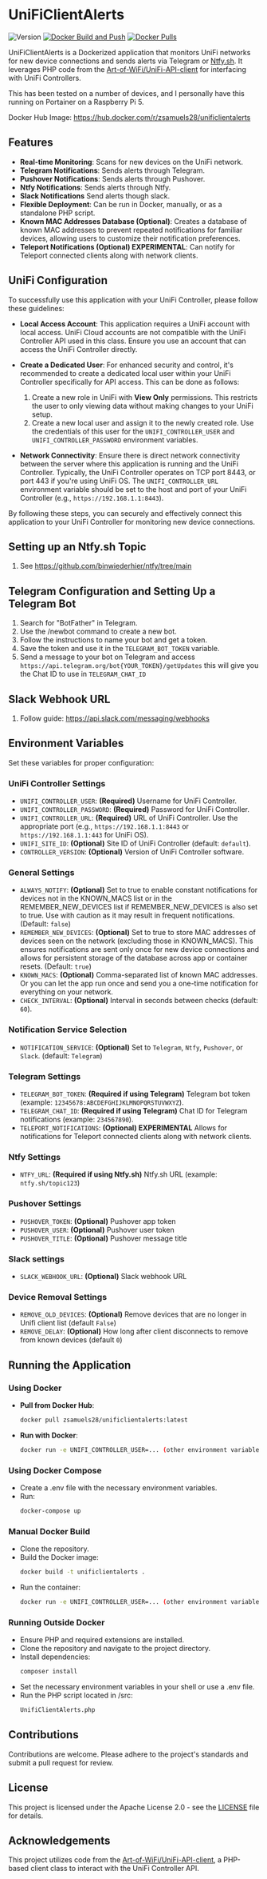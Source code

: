 # UniFiClientAlerts

![Version](https://img.shields.io/badge/version-2.7-blue)
[![Docker Build and Push](https://github.com/ZSamuels28/UnifiClientCheck-Docker/actions/workflows/docker-image.yml/badge.svg)](https://github.com/ZSamuels28/UnifiClientCheck-Docker/actions/workflows/docker-image.yml)
[![Docker Pulls](https://img.shields.io/docker/pulls/zsamuels28/unificlientalerts)](https://hub.docker.com/r/zsamuels28/unificlientalerts)

UniFiClientAlerts is a Dockerized application that monitors UniFi networks for new device connections and sends alerts via Telegram or [Ntfy.sh](https://github.com/binwiederhier/ntfy/tree/main). It leverages PHP code from the [Art-of-WiFi/UniFi-API-client](https://github.com/Art-of-WiFi/UniFi-API-client) for interfacing with UniFi Controllers.

This has been tested on a number of devices, and I personally have this running on Portainer on a Raspberry Pi 5.

Docker Hub Image: https://hub.docker.com/r/zsamuels28/unificlientalerts

## Features

- **Real-time Monitoring**: Scans for new devices on the UniFi network.
- **Telegram Notifications**: Sends alerts through Telegram.
- **Pushover Notifications**: Sends alerts through Pushover.
- **Ntfy Notifications**: Sends alerts through Ntfy.
- **Slack Notifications** Send alerts though slack.
- **Flexible Deployment**: Can be run in Docker, manually, or as a standalone PHP script.
- **Known MAC Addresses Database (Optional)**: Creates a database of known MAC addresses to prevent repeated notifications for familiar devices, allowing users to customize their notification preferences.
- **Teleport Notifications (Optional) EXPERIMENTAL**: Can notify for Teleport connected clients along with network clients.

## UniFi Configuration

To successfully use this application with your UniFi Controller, please follow these guidelines:

- **Local Access Account**: This application requires a UniFi account with local access. UniFi Cloud accounts are not compatible with the UniFi Controller API used in this class. Ensure you use an account that can access the UniFi Controller directly.

- **Create a Dedicated User**: For enhanced security and control, it's recommended to create a dedicated local user within your UniFi Controller specifically for API access. This can be done as follows:
  1. Create a new role in UniFi with **View Only** permissions. This restricts the user to only viewing data without making changes to your UniFi setup.
  2. Create a new local user and assign it to the newly created role. Use the credentials of this user for the `UNIFI_CONTROLLER_USER` and `UNIFI_CONTROLLER_PASSWORD` environment variables.

- **Network Connectivity**: Ensure there is direct network connectivity between the server where this application is running and the UniFi Controller. Typically, the UniFi Controller operates on TCP port 8443, or port 443 if you're using UniFi OS. The `UNIFI_CONTROLLER_URL` environment variable should be set to the host and port of your UniFi Controller (e.g., `https://192.168.1.1:8443`).

By following these steps, you can securely and effectively connect this application to your UniFi Controller for monitoring new device connections.

## Setting up an Ntfy.sh Topic
1. See https://github.com/binwiederhier/ntfy/tree/main

## Telegram Configuration and Setting Up a Telegram Bot
1. Search for "BotFather" in Telegram.
2. Use the /newbot command to create a new bot.
3. Follow the instructions to name your bot and get a token.
4. Save the token and use it in the `TELEGRAM_BOT_TOKEN` variable.
5. Send a message to your bot on Telegram and access `https://api.telegram.org/bot{YOUR_TOKEN}/getUpdates` this will give you the Chat ID to use in `TELEGRAM_CHAT_ID`

## Slack Webhook URL
1. Follow guide: https://api.slack.com/messaging/webhooks

## Environment Variables

Set these variables for proper configuration:

### UniFi Controller Settings
* `UNIFI_CONTROLLER_USER`: **(Required)** Username for UniFi Controller.
* `UNIFI_CONTROLLER_PASSWORD`: **(Required)** Password for UniFi Controller.
* `UNIFI_CONTROLLER_URL`: **(Required)** URL of UniFi Controller. Use the appropriate port (e.g., `https://192.168.1.1:8443` or `https://192.168.1.1:443` for UniFi OS).
* `UNIFI_SITE_ID`: **(Optional)** Site ID of UniFi Controller (default: `default`).
* `CONTROLLER_VERSION`: **(Optional)** Version of UniFi Controller software.

### General Settings
* `ALWAYS_NOTIFY`: **(Optional)** Set to true to enable constant notifications for devices not in the KNOWN_MACS list or in the REMEMBER_NEW_DEVICES list if REMEMBER_NEW_DEVICES is also set to true. Use with caution as it may result in frequent notifications. (Default: `false`)
* `REMEMBER_NEW_DEVICES`: **(Optional)** Set to true to store MAC addresses of devices seen on the network (excluding those in KNOWN_MACS). This ensures notifications are sent only once for new device connections and allows for persistent storage of the database across app or container resets. (Default: `true`)
* `KNOWN_MACS`: **(Optional)** Comma-separated list of known MAC addresses. Or you can let the app run once and send you a one-time notification for everything on your network.
* `CHECK_INTERVAL`: **(Optional)** Interval in seconds between checks (default: `60`).

### Notification Service Selection
* `NOTIFICATION_SERVICE`: **(Optional)** Set to `Telegram`, `Ntfy`, `Pushover`, or  `Slack`. (default: `Telegram`)

### Telegram Settings
* `TELEGRAM_BOT_TOKEN`: **(Required if using Telegram)** Telegram bot token (example: `12345678:ABCDEFGHIJKLMNOPQRSTUVWXYZ`).
* `TELEGRAM_CHAT_ID`: **(Required if using Telegram)** Chat ID for Telegram notifications (example: `234567890`).
* `TELEPORT_NOTIFICATIONS`: **(Optional) EXPERIMENTAL** Allows for notifications for Teleport connected clients along with network clients.

### Ntfy Settings
* `NTFY_URL`: **(Required if using Ntfy.sh)** Ntfy.sh URL (example: `ntfy.sh/topic123`)

### Pushover Settings
* `PUSHOVER_TOKEN`: **(Optional)** Pushover app token
* `PUSHOVER_USER`: **(Optional)** Pushover user token
* `PUSHOVER_TITLE`: **(Optional)** Pushover message title

### Slack settings
* `SLACK_WEBHOOK_URL`: **(Optional)** Slack webhook URL

### Device Removal Settings
* `REMOVE_OLD_DEVICES`: **(Optional)** Remove devices that are no longer in Unifi client list (default `False`)
* `REMOVE_DELAY`: **(Optional)** How long after client disconnects to remove from known devices (default `0`)
  
## Running the Application

### Using Docker

- **Pull from Docker Hub**:
  ```bash
  docker pull zsamuels28/unificlientalerts:latest
- **Run with Docker**:
  ```bash
  docker run -e UNIFI_CONTROLLER_USER=... (other environment variables) zsamuels28/unificlientalerts:latest

### Using Docker Compose
- Create a .env file with the necessary environment variables.
- Run:
  ```bash
  docker-compose up

### Manual Docker Build
- Clone the repository.
- Build the Docker image:
  ```bash
  docker build -t unificlientalerts .
- Run the container:
  ```bash
  docker run -e UNIFI_CONTROLLER_USER=... (other environment variables) unificlientalerts

### Running Outside Docker
- Ensure PHP and required extensions are installed.
- Clone the repository and navigate to the project directory.
- Install dependencies:
  ```bash
  composer install
- Set the necessary environment variables in your shell or use a .env file.
- Run the PHP script located in /src:
  ```bash
  UnifiClientAlerts.php

## Contributions

Contributions are welcome. Please adhere to the project's standards and submit a pull request for review.

## License

This project is licensed under the Apache License 2.0 - see the [LICENSE](https://github.com/ZSamuels28/UnifiClientCheck-Docker/blob/main/LICENSE) file for details.

## Acknowledgements

This project utilizes code from the [Art-of-WiFi/UniFi-API-client](https://github.com/Art-of-WiFi/UniFi-API-client), a PHP-based client class to interact with the UniFi Controller API.
